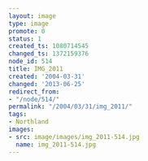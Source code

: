 ```yaml
---
layout: image
type: image
promote: 0
status: 1
created_ts: 1080714545
changed_ts: 1372159376
node_id: 514
title: IMG_2011
created: '2004-03-31'
changed: '2013-06-25'
redirect_from:
- "/node/514/"
permalink: "/2004/03/31/img_2011/"
tags:
- Northland
images:
- src: image/images/img_2011-514.jpg
  name: img_2011-514.jpg
---
```


